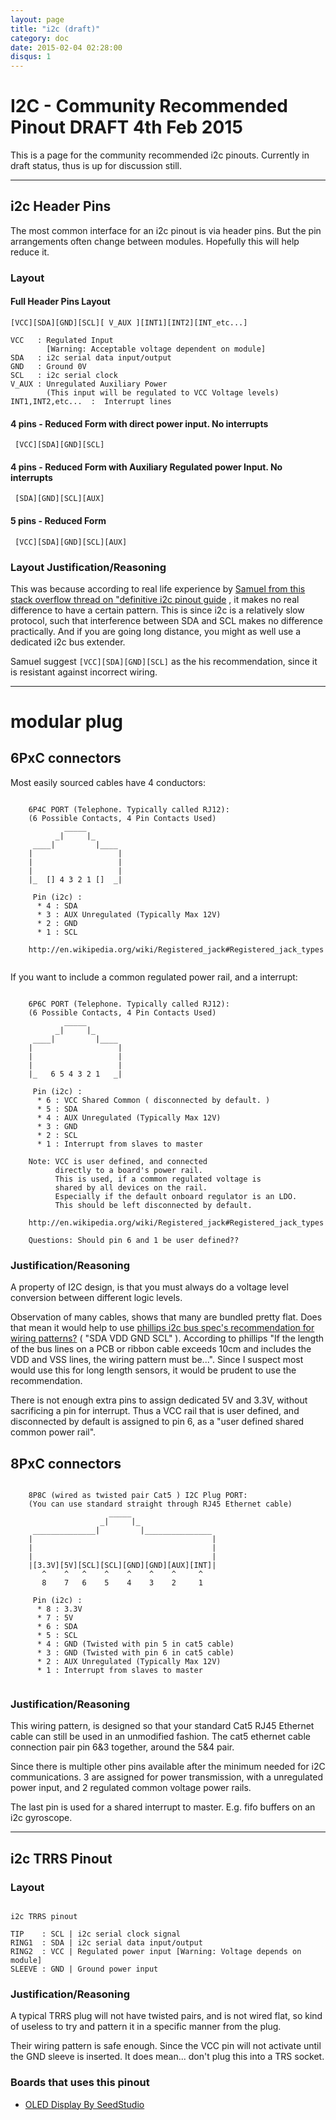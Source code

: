 ```yaml
---
layout: page
title: "i2c (draft)"
category: doc
date: 2015-02-04 02:28:00
disqus: 1
---
```


# I2C - Community Recommended Pinout DRAFT 4th Feb 2015 

This is a page for the community recommended i2c pinouts. Currently in draft status, thus is up for discussion still.

---------

## i2c Header Pins

The most common interface for an i2c pinout is via header pins. But the pin arrangements often change between modules. Hopefully this will help reduce it.

### Layout

#### Full Header Pins Layout

```ascii-diagram
[VCC][SDA][GND][SCL][ V_AUX ][INT1][INT2][INT_etc...]

VCC   : Regulated Input 
        [Warning: Acceptable voltage dependent on module]
SDA   : i2c serial data input/output
GND   : Ground 0V
SCL   : i2c serial clock
V_AUX : Unregulated Auxiliary Power 
        (This input will be regulated to VCC Voltage levels)
INT1,INT2,etc...  :  Interrupt lines
```

#### 4 pins - Reduced Form with direct power input. No interrupts

```ascii-diagram
 [VCC][SDA][GND][SCL]
```


#### 4 pins - Reduced Form with Auxiliary Regulated power Input. No interrupts

```ascii-diagram
 [SDA][GND][SCL][AUX]
```

#### 5 pins - Reduced Form

```ascii-diagram
 [VCC][SDA][GND][SCL][AUX]
``` 

### Layout Justification/Reasoning

This was because according to real life experience by [Samuel from this stack overflow thread on "definitive i2c pinout guide](http://electronics.stackexchange.com/questions/47056/is-there-any-definitive-i2c-pin-out-guidance-out-there-not-looking-for-a-stand) , it makes no real difference to have a certain pattern. This is since i2c is a relatively slow protocol, such that interference between SDA and SCL makes no difference practically. And if you are going long distance, you might as well use a dedicated i2c bus extender.

Samuel suggest `[VCC][SDA][GND][SCL]` as the his recommendation, since it is resistant against incorrect wiring.

-----------



# modular plug

## 6PxC connectors

Most easily sourced cables have 4 conductors:

```ascii-diagram

	6P4C PORT (Telephone. Typically called RJ12):
	(6 Possible Contacts, 4 Pin Contacts Used)
	        _____
	      _|     |_
	 ____|         |____
	|                   |
	|                   |
	|                   |
	|_  [] 4 3 2 1 []  _|
	
	 Pin (i2c) :
	  * 4 : SDA
	  * 3 : AUX Unregulated (Typically Max 12V)
	  * 2 : GND
	  * 1 : SCL
	  
	http://en.wikipedia.org/wiki/Registered_jack#Registered_jack_types
	
```

If you want to include a common regulated power rail, and a interrupt:

```ascii-diagram

	6P6C PORT (Telephone. Typically called RJ12):
	(6 Possible Contacts, 4 Pin Contacts Used)
	        _____
	      _|     |_
	 ____|         |____
	|                   |
	|                   |
	|                   |
	|_   6 5 4 3 2 1   _|
	
	 Pin (i2c) :
	  * 6 : VCC Shared Common ( disconnected by default. )
	  * 5 : SDA
	  * 4 : AUX Unregulated (Typically Max 12V)
	  * 3 : GND
	  * 2 : SCL
	  * 1 : Interrupt from slaves to master 
	  
	Note: VCC is user defined, and connected
		  directly to a board's power rail.
		  This is used, if a common regulated voltage is 
		  shared by all devices on the rail. 
		  Especially if the default onboard regulator is an LDO.
		  This should be left disconnected by default.
	  
	http://en.wikipedia.org/wiki/Registered_jack#Registered_jack_types
	
	Questions: Should pin 6 and 1 be user defined??
```

### Justification/Reasoning

A property of I2C design, is that you must always do a voltage level conversion between different logic levels.

Observation of many cables, shows that many are bundled pretty flat. Does that mean it would help to use [phillips i2c bus spec's recommendation for wiring patterns?](http://www.i2c-bus.org/fileadmin/ftp/i2c_bus_specification_1995.pdf)  ( "SDA VDD GND SCL" ). According to phillips "If the length of the bus lines on a PCB or ribbon cable exceeds 10cm and includes the VDD and VSS lines, the wiring pattern must be...". Since I suspect most would use this for long length sensors, it would be prudent to use the recommendation.

There is not enough extra pins to assign dedicated 5V and 3.3V, without sacrificing a pin for interrupt. Thus a VCC rail that is user defined, and disconnected by default is assigned to pin 6, as a "user defined shared common power rail".

## 8PxC connectors

```ascii-diagram

	8P8C (wired as twisted pair Cat5 ) I2C Plug PORT:
	(You can use standard straight through RJ45 Ethernet cable) 
	                  _____
	                _|     |_
	 ______________|         |_______________
	|                                        |
	|                                        |
	|                                        |
	|[3.3V][5V][SCL][SCL][GND][GND][AUX][INT]|
	   ^    ^   ^    ^    ^    ^    ^     ^
	   8    7   6    5    4    3    2     1

	 Pin (i2c) :
	  * 8 : 3.3V 
	  * 7 : 5V
	  * 6 : SDA
	  * 5 : SCL
	  * 4 : GND (Twisted with pin 5 in cat5 cable)
	  * 3 : GND (Twisted with pin 6 in cat5 cable)
	  * 2 : AUX Unregulated (Typically Max 12V)
	  * 1 : Interrupt from slaves to master
	  
```



### Justification/Reasoning

This wiring pattern, is designed so that your standard Cat5 RJ45 Ethernet cable can still be used in an unmodified fashion. The cat5 ethernet cable connection pair pin 6&3 together, around the 5&4 pair.

Since there is multiple other pins available after the minimum needed for i2C communications. 3 are assigned for power transmission, with a unregulated power input, and 2 regulated common voltage power rails.

The last pin is used for a shared interrupt to master. E.g. fifo buffers on an i2c gyroscope. 

-----------

## i2c TRRS Pinout

### Layout

```ascii-diagram

i2c TRRS pinout

TIP    : SCL | i2c serial clock signal
RING1  : SDA | i2c serial data input/output
RING2  : VCC | Regulated power input [Warning: Voltage depends on module]
SLEEVE : GND | Ground power input 

```

### Justification/Reasoning

A typical TRRS plug will not have twisted pairs, and is not wired flat, so kind of useless to try and pattern it in a specific manner from the plug.

Their wiring pattern is safe enough. Since the VCC pin will not activate until the GND sleeve is inserted. It does mean... don't plug this into a TRS socket.

### Boards that uses this pinout

* [OLED Display By SeedStudio](http://www.seeedstudio.com/wiki/Electronic_Brick_-_OLED_128*64_Display)

